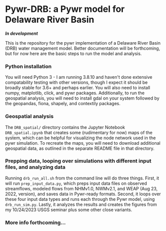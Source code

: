 # Pywr-DRB: a Pywr model for Delaware River Basin

***In development***

This is the repository for the pywr implementation of a Delaware River Basin (DRB) water management model. Better documentation will be forthcoming, but for now here are the basic steps to run the model and analysis.

### Python installation
You will need Python 3 - I am running 3.8.10 and haven't done extensive compatability testing with other versions, though I expect it should be broadly stable for 3.6+ and perhaps earlier. You will also need to install numpy, matplotlib, click, and pywr packages. Additionally, to run the geospatial analysis, you will need to install gdal on your system followed by the geopandas, fiona, shapely, and contextily packages.

### Geospatial analysis
The ``DRB_spatial/`` directory contains the Jupyter Notebook ``DRB_spatial.ipynb`` that creates some (rudimentary for now) maps of the system, which can be helpful for visualizing the node network used in the pywr simulation. To recreate the maps, you will need to download additional geospatial data, as outlined in the separate README file in that directory.

### Prepping data, looping over simulations with different input files, and analyzing data
Running ``drb_run_all.sh`` from the command line will do three things. First, it will run ``prep_input_data.py``, which preps input data files on observed streamflows, modeled flows from NHMv1.0, NWMv2.1, and WEAP (Aug 23, 2022, version), and saves data in Pywr-ready formats. Second, it loops over these four input data types and runs each through the Pywr model, using ``drb_run_sim.py``. Lastly, it analyzes the results and creates the figures from my 10/24/2023 USGS seminar plus some other close variants.

### More info forthcoming...

